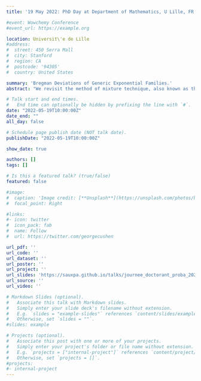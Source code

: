 ```yaml
---
title: '19 May 2022: PhD Day at Department of Mathematics, U Lille, FR'

#event: Wowchemy Conference
#event_url: https://example.org

location: Universit\'e de Lille
#address:
#  street: 450 Serra Mall
#  city: Stanford
#  region: CA
#  postcode: '94305'
#  country: United States

summary: 'Bregman Deviations of Generic Exponential Families.'
abstract: "We revisit the method of mixture technique, also known as the Laplace method, to study the concentration phenomenon in generic exponential families. Combining the properties of Bregman divergence associated with log-partition function of the family with the method of mixtures for super-martingales, we establish a generic bound controlling the Bregman divergence between the parameter of the family and a finite sample estimate of the parameter. Our bound is time-uniform and makes appear a quantity extending the classical information gain to exponential families, which we call the Bregman information gain. For the practitioner, we instantiate this novel bound to several classical families, e.g., Gaussian, Bernoulli, Exponential, Weibull, Pareto, Poisson and Chi-square yielding explicit forms of the confidence sets and the Bregman information gain. We further numerically compare the resulting confidence bounds to state-of-the-art alternatives for time-uniform concentration and show that this novel method yields competitive results. Finally, we highlight the benefit of our concentration bounds on some illustrative applications."

# Talk start and end times.
#   End time can optionally be hidden by prefixing the line with `#`.
date: "2022-05-19T10:00:00Z"
date_end: ""
all_day: false

# Schedule page publish date (NOT talk date).
publishDate: "2022-05-19T10:00:00Z"

show_date: true

authors: []
tags: []

# Is this a featured talk? (true/false)
featured: false

#image:
#  caption: 'Image credit: [**Unsplash**](https://unsplash.com/photos/bzdhc5b3Bxs)'
#  focal_point: Right

#links:
#- icon: twitter
#  icon_pack: fab
#  name: Follow
#  url: https://twitter.com/georgecushen

url_pdf: ''
url_code: ''
url_dataset: ''
url_poster: ''
url_project: ''
url_slides: 'https://sauxpa.github.io/talks/journee_doctorant_proba_2022/slides.pdf'
url_source: ''
url_video: ''

# Markdown Slides (optional).
#   Associate this talk with Markdown slides.
#   Simply enter your slide deck's filename without extension.
#   E.g. `slides = "example-slides"` references `content/slides/example-slides.md`.
#   Otherwise, set `slides = ""`.
#slides: example

# Projects (optional).
#   Associate this post with one or more of your projects.
#   Simply enter your project's folder or file name without extension.
#   E.g. `projects = ["internal-project"]` references `content/project/deep-learning/index.md`.
#   Otherwise, set `projects = []`.
#projects:
#- internal-project
---
```

